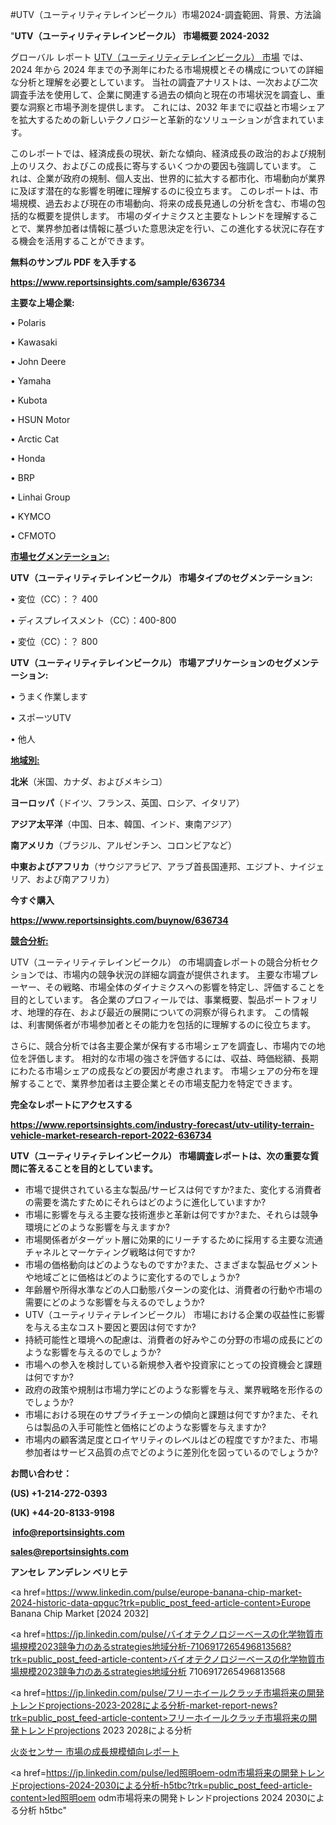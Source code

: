 #UTV（ユーティリティテレインビークル）市場2024-調査範囲、背景、方法論

"<strong>UTV（ユーティリティテレインビークル） 市場概要 2024-2032</strong>

グローバル レポート <a href=https://www.reportsinsights.com/sample/636734>UTV（ユーティリティテレインビークル） 市場</a> では、2024 年から 2024 年までの予測年にわたる市場規模とその構成についての詳細な分析と理解を必要としています。 当社の調査アナリストは、一次および二次調査手法を使用して、企業に関連する過去の傾向と現在の市場状況を調査し、重要な洞察と市場予測を提供します。 これには、2032 年までに収益と市場シェアを拡大​​するための新しいテクノロジーと革新的なソリューションが含まれています。

このレポートでは、経済成長の現状、新たな傾向、経済成長の政治的および規制上のリスク、およびこの成長に寄与するいくつかの要因も強調しています。 これは、企業が政府の規制、個人支出、世界的に拡大する都市化、市場動向が業界に及ぼす潜在的な影響を明確に理解するのに役立ちます。 このレポートは、市場規模、過去および現在の市場動向、将来の成長見通しの分析を含む、市場の包括的な概要を提供します。 市場のダイナミクスと主要なトレンドを理解することで、業界参加者は情報に基づいた意思決定を行い、この進化する状況に存在する機会を活用することができます。

<strong><b>無料のサンプル PDF を入手する</b></strong>

<a href=https://www.reportsinsights.com/sample/636734><strong><u>https://www.reportsinsights.com/sample/636734</u></strong></a>

<strong>主要な上場企業:</strong>

• Polaris

• Kawasaki

• John Deere

• Yamaha

• Kubota

• HSUN Motor

• Arctic Cat

• Honda

• BRP

• Linhai Group

• KYMCO

• CFMOTO

<strong><u>市場セグメンテーション</u></strong><strong><u>:</u></strong>

<strong>UTV（ユーティリティテレインビークル） 市場タイプのセグメンテーション:</strong>

• 変位（CC）：？ 400

• ディスプレイスメント（CC）：400-800

• 変位（CC）：？ 800

<strong>UTV（ユーティリティテレインビークル） 市場アプリケーションのセグメンテーション:</strong>

• うまく作業します

• スポーツUTV

• 他人

<strong><u>地域別</u></strong><strong><u>:</u></strong>

<strong>北米</strong>（米国、カナダ、およびメキシコ）

<strong>ヨーロッパ</strong>（ドイツ、フランス、英国、ロシア、イタリア）

<strong>アジア太平洋</strong>（中国、日本、韓国、インド、東南アジア）

<strong>南アメリカ</strong>（ブラジル、アルゼンチン、コロンビアなど）

<strong>中東およびアフリカ</strong>（サウジアラビア、アラブ首長国連邦、エジプト、ナイジェリア、および南アフリカ）

<strong>今すぐ購入</strong>

<a href=https://www.reportsinsights.com/buynow/636734><strong><u>https://www.reportsinsights.com/buynow/636734</u></strong></a>

<strong><u>競合分析:</u></strong>

UTV（ユーティリティテレインビークル） の市場調査レポートの競合分析セクションでは、市場内の競争状況の詳細な調査が提供されます。 主要な市場プレーヤー、その戦略、市場全体のダイナミクスへの影響を特定し、評価することを目的としています。 各企業のプロフィールでは、事業概要、製品ポートフォリオ、地理的存在、および最近の展開についての洞察が得られます。 この情報は、利害関係者が市場参加者とその能力を包括的に理解するのに役立ちます。

さらに、競合分析では各主要企業が保有する市場シェアを調査し、市場内での地位を評価します。 相対的な市場の強さを評価するには、収益、時価総額、長期にわたる市場シェアの成長などの要因が考慮されます。 市場シェアの分布を理解することで、業界参加者は主要企業とその市場支配力を特定できます。

<strong>完全なレポートにアクセスする</strong>

<a href=https://www.reportsinsights.com/industry-forecast/utv-utility-terrain-vehicle-market-research-report-2022-636734><strong><u><b>https://www.reportsinsights.com/industry-forecast/utv-utility-terrain-vehicle-market-research-report-2022-636734</b></u></strong></a>

<strong><b>UTV（ユーティリティテレインビークル） 市場調査レポートは、次の重要な質問に答えることを目的としています。</b></strong>
<ul>
  <li>市場で提供されている主な製品/サービスは何ですか?また、変化する消費者の需要を満たすためにそれらはどのように進化していますか?</li>
  <li>市場に影響を与える主要な技術進歩と革新は何ですか?また、それらは競争環境にどのような影響を与えますか?</li>
  <li>市場関係者がターゲット層に効果的にリーチするために採用する主要な流通チャネルとマーケティング戦略は何ですか?</li>
  <li>市場の価格動向はどのようなものですか?また、さまざまな製品セグメントや地域ごとに価格はどのように変化するのでしょうか?</li>
  <li>年齢層や所得水準などの人口動態パターンの変化は、消費者の行動や市場の需要にどのような影響を与えるのでしょうか?</li>
  <li>UTV（ユーティリティテレインビークル） 市場における企業の収益性に影響を与える主なコスト要因と要因は何ですか?</li>
  <li>持続可能性と環境への配慮は、消費者の好みやこの分野の市場の成長にどのような影響を与えるのでしょうか?</li>
  <li>市場への参入を検討している新規参入者や投資家にとっての投資機会と課題は何ですか?</li>
  <li>政府の政策や規制は市場力学にどのような影響を与え、業界戦略を形作るのでしょうか?</li>
  <li>市場における現在のサプライチェーンの傾向と課題は何ですか?また、それらは製品の入手可能性と価格にどのような影響を与えますか?</li>
  <li>市場内の顧客満足度とロイヤリティのレベルはどの程度ですか?また、市場参加者はサービス品質の点でどのように差別化を図っているのでしょうか?</li>
</ul>
<strong>お問い合わせ：</strong>

<strong>(US) +1-214-272-0393</strong>

<strong>(UK) +44-20-8133-9198</strong>

<strong> </strong><a href=info@reportsinsights.com><strong><u>info@reportsinsights.com</u></strong></a>

<a href=sales@reportsinsights.com><strong><u>sales@reportsinsights.com</u></strong></a>

<strong>アンセレ アンデレン ベリヒテ</strong>

<a href=https://www.linkedin.com/pulse/europe-banana-chip-market-2024-historic-data-qpguc?trk=public_post_feed-article-content>Europe Banana Chip Market [2024 2032]</a>

<a href=https://jp.linkedin.com/pulse/バイオテクノロジーベースの化学物質市場規模2023競争力のあるstrategies地域分析-7106917265496813568?trk=public_post_feed-article-content>バイオテクノロジーベースの化学物質市場規模2023競争力のあるstrategies地域分析 7106917265496813568</a>

<a href=https://jp.linkedin.com/pulse/フリーホイールクラッチ市場将来の開発トレンドprojections-2023-2028による分析-market-report-news?trk=public_post_feed-article-content>フリーホイールクラッチ市場将来の開発トレンドprojections 2023 2028による分析</a>

<a href=https://www.linkedin.com/pulse/火炎センサー-市場の成長規模傾向レポート-reportsinsights-pvt-ltd/>火炎センサー 市場の成長規模傾向レポート</a>

<a href=https://jp.linkedin.com/pulse/led照明oem-odm市場将来の開発トレンドprojections-2024-2030による分析-h5tbc?trk=public_post_feed-article-content>led照明oem odm市場将来の開発トレンドprojections 2024 2030による分析 h5tbc</a>"
